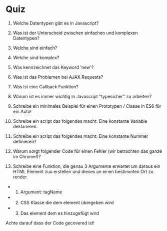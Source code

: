 # Quiz

1. Welche Datentypen gibt es in Javascript?

2. Was ist der Unterscheid zwischen einfachen und komplexen Datentypen?

3. Welche sind einfach?

4. Welche sind komplex?

5. Was kennzeichnet das Keyword 'new'?

6. Was ist das Problemen bei AJAX Requests?

7. Was ist eine Callback Funktion?

8. Warum ist es immer wichtig in Javascript "typesicher" zu arbeiten?

9. Schreibe ein minimales Beispiel für einen Prototypen / Classe in ES6 für ein Auto!

10. Schreibe ein script das folgendes macht: Eine konstante Variable deklarieren.

11. Schreibe ein script das folgendes macht: Eine konstante Nummer definieren?

12. Warum sorgt folgender Code für einen Fehler (wir betrachten das ganze im Chrome!)?

<script>
  const myVar;
</script>

13. Schreibe eine Funktion, die genau 3 Argumente erwartet um daraus ein HTML Element zuu erstellen und dieses an einen bestimmten Ort zu render.

  - 1. Argument: tagName 
  - 2. CSS Klasse die dem element übergeben wird
  - 3. Das element dem es hinzugefügt wird

Achte darauf dass der Code gecovered ist!

